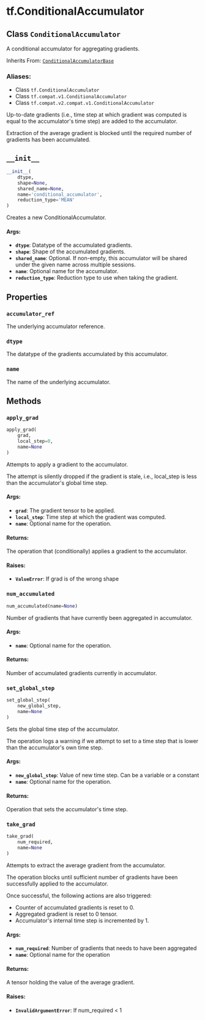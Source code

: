 <div itemscope itemtype="http://developers.google.com/ReferenceObject">
<meta itemprop="name" content="tf.ConditionalAccumulator" />
<meta itemprop="path" content="Stable" />
<meta itemprop="property" content="accumulator_ref"/>
<meta itemprop="property" content="dtype"/>
<meta itemprop="property" content="name"/>
<meta itemprop="property" content="__init__"/>
<meta itemprop="property" content="apply_grad"/>
<meta itemprop="property" content="num_accumulated"/>
<meta itemprop="property" content="set_global_step"/>
<meta itemprop="property" content="take_grad"/>
</div>

# tf.ConditionalAccumulator

## Class `ConditionalAccumulator`

A conditional accumulator for aggregating gradients.

Inherits From: [`ConditionalAccumulatorBase`](../tf/ConditionalAccumulatorBase.md)

### Aliases:

* Class `tf.ConditionalAccumulator`
* Class `tf.compat.v1.ConditionalAccumulator`
* Class `tf.compat.v2.compat.v1.ConditionalAccumulator`

<!-- Placeholder for "Used in" -->

Up-to-date gradients (i.e., time step at which gradient was computed is
equal to the accumulator's time step) are added to the accumulator.

Extraction of the average gradient is blocked until the required number of
gradients has been accumulated.

<h2 id="__init__"><code>__init__</code></h2>

``` python
__init__(
    dtype,
    shape=None,
    shared_name=None,
    name='conditional_accumulator',
    reduction_type='MEAN'
)
```

Creates a new ConditionalAccumulator.


#### Args:


* <b>`dtype`</b>: Datatype of the accumulated gradients.
* <b>`shape`</b>: Shape of the accumulated gradients.
* <b>`shared_name`</b>: Optional. If non-empty, this accumulator will be shared under
  the given name across multiple sessions.
* <b>`name`</b>: Optional name for the accumulator.
* <b>`reduction_type`</b>: Reduction type to use when taking the gradient.



## Properties

<h3 id="accumulator_ref"><code>accumulator_ref</code></h3>

The underlying accumulator reference.


<h3 id="dtype"><code>dtype</code></h3>

The datatype of the gradients accumulated by this accumulator.


<h3 id="name"><code>name</code></h3>

The name of the underlying accumulator.




## Methods

<h3 id="apply_grad"><code>apply_grad</code></h3>

``` python
apply_grad(
    grad,
    local_step=0,
    name=None
)
```

Attempts to apply a gradient to the accumulator.

The attempt is silently dropped if the gradient is stale, i.e., local_step
is less than the accumulator's global time step.

#### Args:


* <b>`grad`</b>: The gradient tensor to be applied.
* <b>`local_step`</b>: Time step at which the gradient was computed.
* <b>`name`</b>: Optional name for the operation.


#### Returns:

The operation that (conditionally) applies a gradient to the accumulator.



#### Raises:


* <b>`ValueError`</b>: If grad is of the wrong shape

<h3 id="num_accumulated"><code>num_accumulated</code></h3>

``` python
num_accumulated(name=None)
```

Number of gradients that have currently been aggregated in accumulator.


#### Args:


* <b>`name`</b>: Optional name for the operation.


#### Returns:

Number of accumulated gradients currently in accumulator.


<h3 id="set_global_step"><code>set_global_step</code></h3>

``` python
set_global_step(
    new_global_step,
    name=None
)
```

Sets the global time step of the accumulator.

The operation logs a warning if we attempt to set to a time step that is
lower than the accumulator's own time step.

#### Args:


* <b>`new_global_step`</b>: Value of new time step. Can be a variable or a constant
* <b>`name`</b>: Optional name for the operation.


#### Returns:

Operation that sets the accumulator's time step.


<h3 id="take_grad"><code>take_grad</code></h3>

``` python
take_grad(
    num_required,
    name=None
)
```

Attempts to extract the average gradient from the accumulator.

The operation blocks until sufficient number of gradients have been
successfully applied to the accumulator.

Once successful, the following actions are also triggered:

- Counter of accumulated gradients is reset to 0.
- Aggregated gradient is reset to 0 tensor.
- Accumulator's internal time step is incremented by 1.

#### Args:


* <b>`num_required`</b>: Number of gradients that needs to have been aggregated
* <b>`name`</b>: Optional name for the operation


#### Returns:

A tensor holding the value of the average gradient.



#### Raises:


* <b>`InvalidArgumentError`</b>: If num_required < 1



